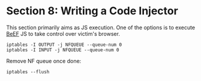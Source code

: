 # Section 8: Writing a Code Injector

This section primarily aims as JS execution.
One of the options is to execute [BeEF](https://beefproject.com/) JS to take control over victim's browser.

```shell
iptables -I OUTPUT -j NFQUEUE --queue-num 0
iptables -I INPUT -j NFQUEUE --queue-num 0
```

Remove NF queue once done:
```shell
iptables --flush
```